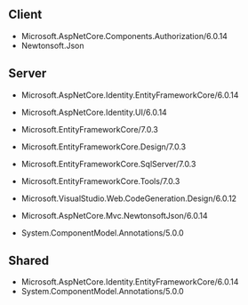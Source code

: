 ## Client

- Microsoft.AspNetCore.Components.Authorization/6.0.14
- Newtonsoft.Json

## Server

- Microsoft.AspNetCore.Identity.EntityFrameworkCore/6.0.14
- Microsoft.AspNetCore.Identity.UI/6.0.14

- Microsoft.EntityFrameworkCore/7.0.3
- Microsoft.EntityFrameworkCore.Design/7.0.3
- Microsoft.EntityFrameworkCore.SqlServer/7.0.3
- Microsoft.EntityFrameworkCore.Tools/7.0.3

- Microsoft.VisualStudio.Web.CodeGeneration.Design/6.0.12

- Microsoft.AspNetCore.Mvc.NewtonsoftJson/6.0.14
- System.ComponentModel.Annotations/5.0.0

## Shared
- Microsoft.AspNetCore.Identity.EntityFrameworkCore/6.0.14
- System.ComponentModel.Annotations/5.0.0
